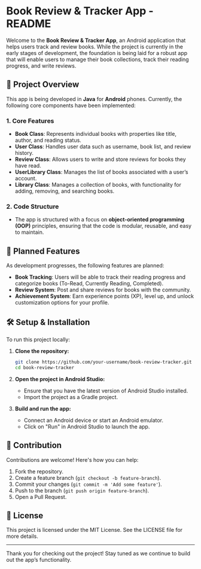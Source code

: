 
# Book Review & Tracker App - README

Welcome to the **Book Review & Tracker App**, an Android application that helps users track and review books. While the project is currently in the early stages of development, the foundation is being laid for a robust app that will enable users to manage their book collections, track their reading progress, and write reviews.

## 📱 Project Overview

This app is being developed in **Java** for **Android** phones. Currently, the following core components have been implemented:

### 1. **Core Features**
   - **Book Class**: Represents individual books with properties like title, author, and reading status.
   - **User Class**: Handles user data such as username, book list, and review history.
   - **Review Class**: Allows users to write and store reviews for books they have read.
   - **UserLibrary Class**: Manages the list of books associated with a user’s account.
   - **Library Class**: Manages a collection of books, with functionality for adding, removing, and searching books.
   
### 2. **Code Structure**
   - The app is structured with a focus on **object-oriented programming (OOP)** principles, ensuring that the code is modular, reusable, and easy to maintain.

## 🚀 Planned Features

As development progresses, the following features are planned:
   - **Book Tracking**: Users will be able to track their reading progress and categorize books (To-Read, Currently Reading, Completed).
   - **Review System**: Post and share reviews for books with the community.
   - **Achievement System**: Earn experience points (XP), level up, and unlock customization options for your profile.

## 🛠️ Setup & Installation

To run this project locally:

1. **Clone the repository:**
   ```bash
   git clone https://github.com/your-username/book-review-tracker.git
   cd book-review-tracker
   ```

2. **Open the project in Android Studio:**
   - Ensure that you have the latest version of Android Studio installed.
   - Import the project as a Gradle project.

3. **Build and run the app:**
   - Connect an Android device or start an Android emulator.
   - Click on "Run" in Android Studio to launch the app.

## 🤝 Contribution

Contributions are welcome! Here's how you can help:

1. Fork the repository.
2. Create a feature branch (`git checkout -b feature-branch`).
3. Commit your changes (`git commit -m 'Add some feature'`).
4. Push to the branch (`git push origin feature-branch`).
5. Open a Pull Request.

## 📝 License

This project is licensed under the MIT License. See the LICENSE file for more details.

---

Thank you for checking out the project! Stay tuned as we continue to build out the app’s functionality.
